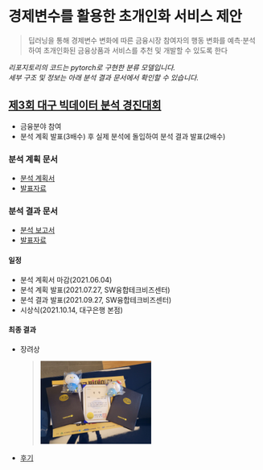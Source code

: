 # 경제변수를 활용한 초개인화 서비스 제안

> 딥러닝을 통해 경제변수 변화에 따른 금융시장 참여자의 행동 변화를 예측·분석하여 초개인화된 금융상품과 서비스를 추천 및 개발할 수 있도록 한다

_리포지토리의 코드는 pytorch로 구현한 분류 모델입니다.<br> 세부 구조 및 정보는 아래 분석 결과 문서에서 확인할 수 있습니다._

## [제3회 대구 빅데이터 분석 경진대회](https://www.dip.or.kr/home/notice/boardRead.ubs?fboardcd=notice&fboardnum=5066)
 - 금융분야 참여
 - 분석 계획 발표(3배수) 후 실제 분석에 돌입하여 분석 결과 발표(2배수)

### 분석 계획 문서
 - [분석 계획서](./documents/과제분석계획서_GoDart.pdf)
 - [발표자료](./documents/1차발표자료_GoDart.pdf)

### 분석 결과 문서
 - [분석 보고서](./documents/경진대회_분석보고서_GoDart.pdf)
 - [발표자료](./documents/경진대회_발표자료_GoDart.pdf)

#### 일정
 - 분석 계획서 마감(2021.06.04)
 - 분석 계획 발표(2021.07.27, SW융합테크비즈센터)
 - 분석 결과 발표(2021.09.27, SW융합테크비즈센터)
 - 시상식(2021.10.14, 대구은행 본점)

#### 최종 결과
 - 장려상
    > <img src="./documents/img/img1.png"  width="50%">
 - [후기](https://snmhz.github.io/posts/daegu-bigdata-competition-2021/)
